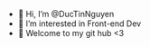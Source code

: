 - 👋 Hi, I’m @DucTinNguyen
- 👀 I’m interested in Front-end Dev
- 🌱 Welcome to my git hub <3 

<!---
DucTinNguyen/DucTinNguyen is a ✨ special ✨ repository because its `README.md` (this file) appears on your GitHub profile.
You can click the Preview link to take a look at your changes.
--->
